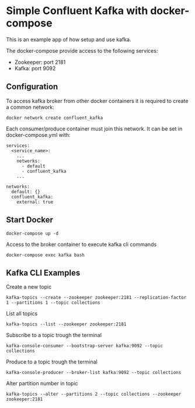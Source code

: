 # Simple Confluent Kafka with docker-compose

This is an example app of how setup and use kafka.

The docker-compose provide access to the following services:

* Zookeeper: port 2181
* Kafka: port 9092

## Configuration

To access kafka broker from other docker containers it is required to create a common network:

```
docker network create confluent_kafka
```

Each consumer/produce container must join this network. It can be set in docker-compose.yml with:


```
services:
  <service_name>:
    ...
    networks:
      - default
      - confluent_kafka
    ...

networks:
  default: {}
  confluent_kafka:
    external: true
```

## Start Docker

```
docker-compose up -d
```

Access to the broker container to execute kafka cli commands
```
docker-compose exec kafka bash
```

## Kafka CLI Examples

Create a new topic
```
kafka-topics --create --zookeeper zookeeper:2181 --replication-factor 1 --partitions 1 --topic collections
```

List all topics
```
kafka-topics --list --zookeeper zookeeper:2181
```

Subscribe to a topic trough the terminal
```
kafka-console-consumer --bootstrap-server kafka:9092 --topic collections
```

Produce to a topic trough the terminal
```
kafka-console-producer --broker-list kafka:9092 --topic collections
```

Alter partition number in topic
```
kafka-topics --alter --partitions 2 --topic collections --zookeeper zookeeper:2181
```
